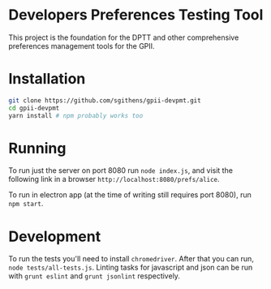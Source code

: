 # Developers Preferences Testing Tool

This project is the foundation for the DPTT and other comprehensive preferences
management tools for the GPII.

# Installation

```bash
git clone https://github.com/sgithens/gpii-devpmt.git
cd gpii-devpmt
yarn install # npm probably works too
```

# Running

To run just the server on port 8080 run `node index.js`, and visit the following
link in a browser `http://localhost:8080/prefs/alice`.

To run in electron app (at the time of writing still requires port 8080),
run `npm start`.

# Development

To run the tests you'll need to install `chromedriver`. After that you can run,
`node tests/all-tests.js`.  Linting tasks for javascript and json can be run
with `grunt eslint` and `grunt jsonlint` respectively.
